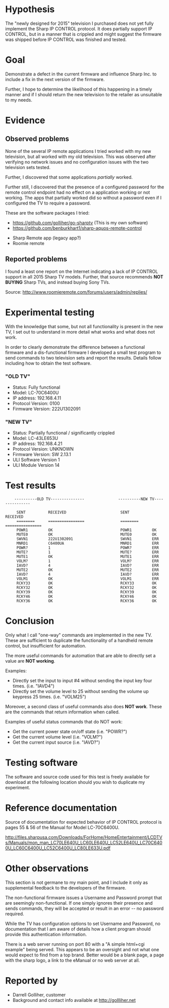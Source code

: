 # Hypothesis

The "newly designed for 2015" television I purchased does not yet fully implement the Sharp IP CONTROL protocol.  It does partially support IP CONTROL, but in a manner that is crippled and might suggest the firmware
was shipped before IP CONTROL was finished and tested.

# Goal

Demonstrate a defect in the current firmware and influence Sharp Inc. to include a fix in the next version of the firmware.  

Further, I hope to determine the likelihood of this happening in a timely manner and if I should return the new television to the retailer as unsuitable to my needs.

# Evidence

## Observed problems
None of the several IP remote applications I tried worked with my new television, but all worked with my old television.   This was observed after verifying no network issues and no configuration issues with the two television sets tested.

Further, I discovered that some applications *partially* worked.

Further still, I discovered that the presence of a configured password for the remote control endpoint had no effect on a application working or not working.   The apps that partially worked did so without a password even if I configured the TV to require a password.

These are the software packages I tried:
- https://github.com/golliher/go-sharptv   (This is my own software)
- https://github.com/benburkhart1/sharp-aquos-remote-control
* Sharp Remote app (legacy app?)
* Roomie remote


## Reported problems
I found a least one report on the Internet indicating a lack of IP CONTROL support in all 2015 Sharp TV models.  Further, that source recommends **NOT BUYING** Sharp TVs, and instead buying Sony TVs.

Source: http://www.roomieremote.com/forums/users/admin/replies/


# Experimental testing

With the knowledge that some, but not all functionality is present in the new TV, I set out
to understand in more detail what works and what does not work.

In order to clearly demonstrate the difference between a functional firmware and a dis-functional firmware
I developed a small test program to send commands to two television sets and report the results.  Details follow
including how to obtain the test software.

### "OLD TV"

- Status:  Fully functional
- Model: LC-70C6400U
- IP address: 192.168.4.11
- Protocol Version: 0100
- Firmware Version: 222U1302091

### "NEW TV"

- Status:  Partially functional / significantly crippled
- Model: LC-43LE653U
- IP address: 192.168.4.21
- Protocol Version:    UNKNOWN
- Firmware Version:   SW 2.13.1
- ULI Software Version 1
- ULI Module Version 14



# Test results

        ----------OLD TV---------------               ----------NEW TV---------------

         SENT          RECEIVED                        SENT          RECEIVED
         ========      ================                ========      ================
         POWR1         OK                              POWR1         OK
         MUTE0         OK                              MUTE0         OK
         SWVN1         222U1302091                     SWVN1         ERR
         MNRD1         C6400UA                         MNRD1         ERR
         POWR?         1                               POWR?         ERR
         MUTE?         1                               MUTE?         ERR
         MUTE1         OK                              MUTE1         ERR
         VOLM?         1                               VOLM?         ERR
         IAVD?         4                               IAVD?         ERR
         MUTE2         OK                              MUTE2         ERR
         IAVD?         4                               IAVD?         ERR
         VOLM1         OK                              VOLM1         ERR
         RCKY33        OK                              RCKY33        OK
         RCKY32        OK                              RCKY32        OK
         RCKY39        OK                              RCKY39        OK
         RCKY46        OK                              RCKY46        OK
         RCKY36        OK                              RCKY36        OK

# Conclusion

Only what I call "one-way" commands are implemented in the new TV.  These are sufficient to duplicate the functionality of a handheld remote control, but insufficient for automation.

The more useful commands for automation that are able to directly set a value are **NOT working**.

Examples:

- Directly set the input to input #4 without sending the input key four times.    (i.e.   "IAVD4")
- Directly set the volume level to 25 without sending the volume up keypress 25 times. (i.e. "VOLM25")

Moreover, a second class of useful commands also does **NOT work**.  These are the commands that return information when called.

Examples of useful status commands that do NOT work:

- Get the current power state on/off state (i.e. "POWR?")
- Get the current volume level (i.e. "VOLM?")
- Get the current input source (i.e. "IAVD?")



# Testing software

The software and source code used for this test is freely available for download at the following location should you wish to duplicate my experiment.



# Reference documentation

Source of documentation for expected behavior of IP CONTROL protocol is pages 55 & 56 of the Manual for Model LC-70C6400U.

http://files.sharpusa.com/Downloads/ForHome/HomeEntertainment/LCDTVs/Manuals/mon_man_LC70LE640U_LC60LE640U_LC52LE640U_LC70C6400U_LC60C6400U_LC52C6400U_LC80LE633U.pdf

# Other observations

This section is not germane to my main point, and I include it only as supplemental feedback to the developers of the firmware.

The non-functional firmware issues a Username and Password prompt that are seemingly non-functional.  If one simply ignores their presence and sends commands, they will be accepted or result in an error -- no password required.

While the TV has configuration options to set Username and Password, no documentation that I am aware of details how a client program should provide this authentication information.

There is a web server running on port 80 with a "A simple html+cgi example" being served.  This appears to be an oversight and not what one would expect to find from a top brand.   Better would be a blank page, a page with the sharp logo, a link to the eManual or no web server at all.

# Reported by

- Darrell Golliher, customer
- Background and contact info available at http://gollliher.net
